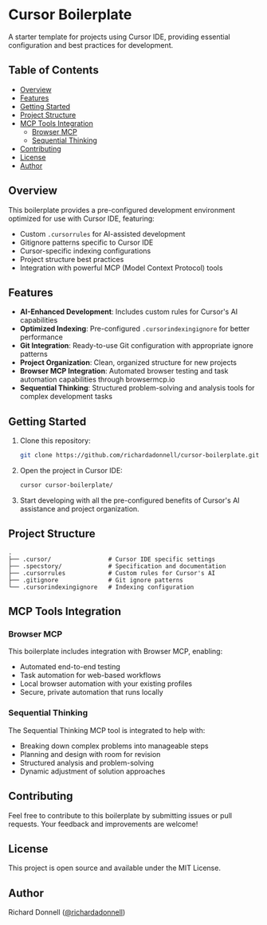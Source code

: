# Cursor Boilerplate

A starter template for projects using Cursor IDE, providing essential configuration and best practices for development.

## Table of Contents

- [Overview](#overview)
- [Features](#features)
- [Getting Started](#getting-started)
- [Project Structure](#project-structure)
- [MCP Tools Integration](#mcp-tools-integration)
  - [Browser MCP](#browser-mcp)
  - [Sequential Thinking](#sequential-thinking)
- [Contributing](#contributing)
- [License](#license)
- [Author](#author)

## Overview

This boilerplate provides a pre-configured development environment optimized for use with Cursor IDE, featuring:

- Custom `.cursorrules` for AI-assisted development
- Gitignore patterns specific to Cursor IDE
- Cursor-specific indexing configurations
- Project structure best practices
- Integration with powerful MCP (Model Context Protocol) tools

## Features

- **AI-Enhanced Development**: Includes custom rules for Cursor's AI capabilities
- **Optimized Indexing**: Pre-configured `.cursorindexingignore` for better performance
- **Git Integration**: Ready-to-use Git configuration with appropriate ignore patterns
- **Project Organization**: Clean, organized structure for new projects
- **Browser MCP Integration**: Automated browser testing and task automation capabilities through browsermcp.io
- **Sequential Thinking**: Structured problem-solving and analysis tools for complex development tasks

## Getting Started

1. Clone this repository:

   ```bash
   git clone https://github.com/richardadonnell/cursor-boilerplate.git
   ```

2. Open the project in Cursor IDE:

   ```bash
   cursor cursor-boilerplate/
   ```

3. Start developing with all the pre-configured benefits of Cursor's AI assistance and project organization.

## Project Structure

```plaintext
.
├── .cursor/                # Cursor IDE specific settings
├── .specstory/             # Specification and documentation
├── .cursorrules            # Custom rules for Cursor's AI
├── .gitignore              # Git ignore patterns
└── .cursorindexingignore   # Indexing configuration
```

## MCP Tools Integration

### Browser MCP

This boilerplate includes integration with Browser MCP, enabling:

- Automated end-to-end testing
- Task automation for web-based workflows
- Local browser automation with your existing profiles
- Secure, private automation that runs locally

### Sequential Thinking

The Sequential Thinking MCP tool is integrated to help with:

- Breaking down complex problems into manageable steps
- Planning and design with room for revision
- Structured analysis and problem-solving
- Dynamic adjustment of solution approaches

## Contributing

Feel free to contribute to this boilerplate by submitting issues or pull requests. Your feedback and improvements are welcome!

## License

This project is open source and available under the MIT License.

## Author

Richard Donnell ([@richardadonnell](https://github.com/richardadonnell))
